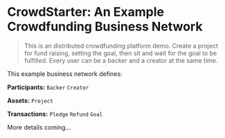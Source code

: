 # CrowdStarter: An Example Crowdfunding Business Network

> This is an distributed crowdfunding platform demo. Create a project for fund raising, setting the goal, then sit and wait for the goal to be fulfilled. Every user can be a backer and a creator at the same time.

This example business network defines:

**Participants:**
`Backer` `Creator`

**Assets:**
`Project`

**Transactions:**
`Pledge` `Refund` `Goal`

More details coming...